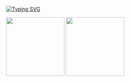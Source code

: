 <a href="https://git.io/typing-svg"><img src="https://readme-typing-svg.demolab.com?font=Source+Code+Pro&size=22&duration=2200&pause=200&color=39DC58&multiline=true&width=475&height=100&lines=Venkat+Yenduri;CS+Student+%40+Wayne+State+University;Data+Science+Engineer" alt="Typing SVG" /></a>

<div>
  <img height="160" src="https://streak-stats.demolab.com?user=xlra&theme=tokyonight&border_radius=4.5"/>
  <img height="160" src="https://github-readme-stats.vercel.app/api/top-langs/?username=xlra&layout=compact&theme=tokyonight&hide=astro"/>
</div>
